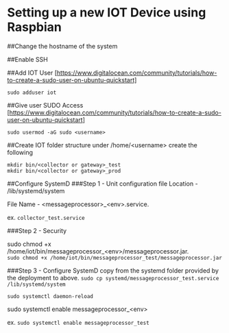 # Setting up a new IOT Device using Raspbian

##Change the hostname of the system

##Enable SSH

##Add IOT User
[https://www.digitalocean.com/community/tutorials/how-to-create-a-sudo-user-on-ubuntu-quickstart]

`sudo adduser iot `


##Give user SUDO Access
[https://www.digitalocean.com/community/tutorials/how-to-create-a-sudo-user-on-ubuntu-quickstart]

`sudo usermod -aG sudo <username>`


##Create IOT folder structure
under /home/\<username> create the following
```
mkdir bin/<collector or gateway>_test
mkdir bin/<collector or gateway>_prod
```

##Configure SystemD
###Step 1 - Unit configuration file
  Location -  /lib/systemd/system
  
  File Name - \<messageprocessor>_\<env>.service.
  
  ex. `collector_test.service`

###Step 2 - Security

  sudo chmod +x /home/iot/bin/messageprocessor_\<env>/messageprocessor.jar.   
  `sudo chmod +x /home/iot/bin/messageprocessor_test/messageprocessor.jar`


###Step 3 - Configure SystemD
copy from the systemd folder provided by the deployment to <location> above.
`sudo cp systemd/messageprocessor_test.service /lib/systemd/system`

`sudo systemctl daemon-reload`

sudo systemctl enable messageprocessor_\<env>

ex. `sudo systemctl enable messageprocessor_test`
